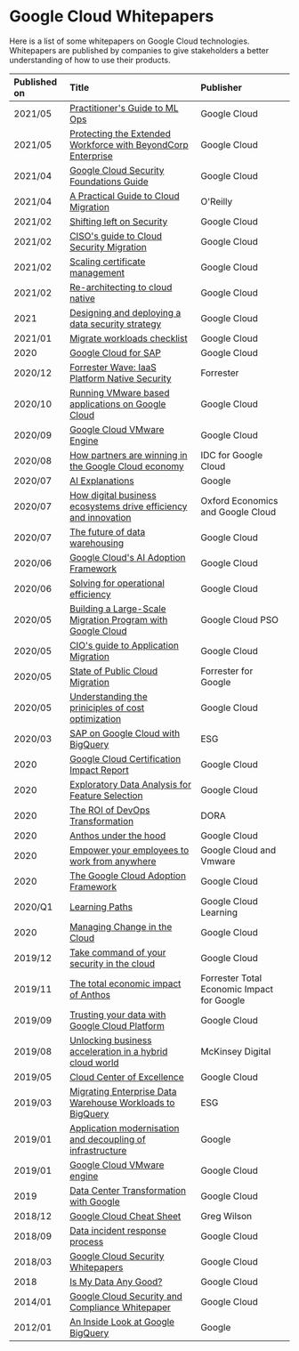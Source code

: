 # Google Cloud Whitepapers

Here is a list of some whitepapers on Google Cloud technologies. Whitepapers are published by companies to give stakeholders a better understanding of how to use their products.

| Published on | Title  | Publisher |
|     :---       |    :--- |      :--- |
| 2021/05 | [Practitioner's Guide to ML Ops](practitioners_guide_to_mlops_whitepaper.pdf) | Google Cloud |
| 2021/05 | [Protecting the Extended Workforce with BeyondCorp Enterprise](bce-protected-profiles-whitepaper%20(beyond-corp-enterprise).pdf) | Google Cloud |
| 2021/04 | [Google Cloud Security Foundations Guide](google-cloud-security-foundations-guide-april-2021.pdf) | Google Cloud |
| 2021/04 | [A Practical Guide to Cloud Migration](Oreilly-GCP%20A%20Practical%20Guide%20to%20Cloud%20Migration.pdf) | O'Reilly |
|2021/02 | [Shifting left on Security](2021-02-25-shifting-left-on-security.pdf) | Google Cloud |
| 2021/02 | [CISO's guide to Cloud Security Migration](ciso-guide-to-security-transformation.pdf) | Google Cloud |
| 2021/02 | [Scaling certificate management](scaling_certificate_management_cas.pdf) | Google Cloud |
| 2021/02 | [Re-architecting to cloud native](re_architecting_to_cloud_native_whitepaper2.pdf) | Google Cloud |
| 2021 | [Designing and deploying a data security strategy](designing_and_deploying_data_security_strategy.pdf) | Google Cloud |
| 2021/01 | [Migrate workloads checklist](migrate_workloads_checklist.pdf) | Google Cloud |
| 2020 | [Google Cloud for SAP](sap-capabilities-ebook.pdf) | Google Cloud |
| 2020/12 | [Forrester Wave: IaaS Platform Native Security](The%20Forrester%20Wave%E2%84%A2_%20Infrastructure-As-A-Service%20Platform%20Native%20Security%2C%20Q4%202020.pdf) | Forrester |
| 2020/10 | [Running VMware based applications on Google Cloud](technical_guide_running_vmware_apps_in_google_cloud.pdf) | Google Cloud |
| 2020/09 | [Google Cloud VMware Engine](google_vmware_whitepaper.pdf) | Google Cloud |
| 2020/08 | [How partners are winning in the Google Cloud economy](how_partners_are_winning_in_the_google_cloud_economy.pdf) | IDC for Google Cloud |
| 2020/07  | [AI Explanations](AI%Explanations%20Whitepaper.pdf) | Google |
| 2020/07 | [How digital business ecosystems drive efficiency and innovation](Digital%20Business%20Ecosystems%20Executive%20Summary.pdf) | Oxford Economics and Google Cloud |
| 2020/07 | [The future of data warehousing](the_future_of_data_warehousing_2020_ebook_google_cloud.pdf) | Google Cloud |
| 2020/06 | [Google Cloud's AI Adoption Framework](ai_adoption_framework_whitepaper.pdf) | Google Cloud |
| 2020/06 | [Solving for operational efficiency](operational_efficiency_whitepaper.pdf) | Google Cloud |
| 2020/05 | [Building a Large-Scale Migration Program with Google Cloud](Building_a_Large-Scale_Migration_Program_with_Google_Cloud.pdf) | Google Cloud PSO |
| 2020/05 | [CIO's guide to Application Migration](cio_guide_to_application_migration.pdf) | Google Cloud |
| 2020/05 | [State of Public Cloud Migration](forrester-google-cloud-migration-opportunity-snapshot-may-2020.pdf) | Forrester for Google |
| 2020/05 | [Understanding the priniciples of cost optimization](understanding_the_principles_of_cost_optimization_2020_whitepaper_google_cloud.pdf) |  Google Cloud |
| 2020/03 | [SAP on Google Cloud with BigQuery](ESG-Technical-Review-SAP-on-GCP-and-BigQuery-Mar-2020.pdf) | ESG |
| 2020 | [Google Cloud Certification Impact Report](2020_googlecloud_certification_impact_report.pdf) | Google Cloud |
| 2020 | [Exploratory Data Analysis for Feature Selection](exploratory_data_analysis_for_feature_selection_in_machine_learning.pdf) | Google Cloud |
| 2020 | [The ROI of DevOps Transformation](whitepaper_roi_of_devops_transformation_2020_google_cloud.pdf) | DORA |
| 2020 | [Anthos under the hood](whitepaper_anthos_under_the_hood_2020.pdf) | Google Cloud |
| 2020 | [Empower your employees to work from anywhere](google_vmware_vdi_solutionbrief_ga.pdf) | Google Cloud and Vmware |
| 2020 | [The Google Cloud Adoption Framework](google_cloud_adoption_framework_whitepaper.pdf) | Google Cloud |
| 2020/Q1 | [Learning Paths](learning_path_brochure_q1_2020.pdf) | Google Cloud Learning |
| 2020 | [Managing Change in the Cloud](managing_change_in_the_cloud.pdf) | Google Cloud |
| 2019/12 | [Take command of your security in the cloud](Take%20command%20of%20your%20security%20in%20the%20cloud-Dec2019.pdf) |  Google Cloud |
| 2019/11 | [The total economic impact of Anthos](the_total_economic_impact_of_anthos.pdf) | Forrester Total Economic Impact for Google |
| 2019/09 | [Trusting your data with Google Cloud Platform](gcp-trust-whitepaper.pdf) | Google Cloud |
| 2019/08 | [Unlocking business acceleration in a hybrid cloud world](Unlocking-business-acceleration-in-a-hybrid-cloud-world-Report-McKinsey.pdf) | McKinsey Digital |
| 2019/05 |   [Cloud Center of Excellence](cloud_center_of_excellence.pdf) | Google Cloud |
| 2019/03 | [Migrating Enterprise Data Warehouse Workloads to BigQuery](esg_economic_validation_migrating_to_google_bigquery.pdf) | ESG |
| 2019/01 | [Application modernisation and decoupling of infrastructure](anthos_white_paper.pdf) | Google |
| 2019/01 | [Google Cloud VMware engine](digital_google_vmware_data_sheet_ga.pdf) | Google Cloud |
| 2019 | [Data Center Transformation with Google](google_data_center_transformation.pdf) | Google Cloud |
| 2018/12 | [Google Cloud Cheat Sheet](gcloud-cheat-sheet.pdf) | Greg Wilson |
| 2018/09 | [Data incident response process](data_incident_response_2018.pdf) | Google Cloud |
| 2018/03 | [Google Cloud Security Whitepapers](gcp-security_whitepapers_march2018.pdf) | Google Cloud |
| 2018 | [Is My Data Any Good?](data-prep-checklist-ml-bd-wp-v2.pdf) | Google Cloud |
| 2014/01 | [Google Cloud Security and Compliance Whitepaper](google-cloud-security-and-compliance-whitepaper.pdf) | Google Cloud |
| 2012/01 | [An Inside Look at Google BigQuery](BigQueryTechnicalWP.pdf) | Google |
